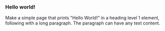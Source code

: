 ### Hello world!

Make a simple page that prints "Hello World!" in a heading level 1 element, following with a long paragraph. The paragraph can have any text content.
